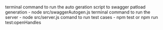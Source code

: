 terminal command to run the auto geration script to swagger patload generation - node src/swaggerAutogen.js
terminal command to run the server - node src/server.js
comand to run test cases - npm test or npm run test:openHandles
